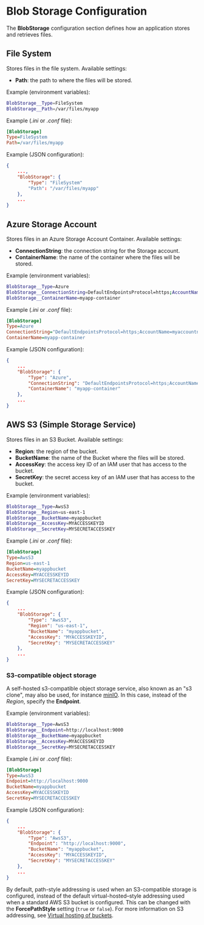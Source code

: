 ﻿# Blob Storage Configuration

The **BlobStorage** configuration section defines how an application stores and retrieves files.

## File System

Stores files in the file system. Available settings:

* **Path**: the path to where the files will be stored.

Example (environment variables):

```bash
BlobStorage__Type=FileSystem
BlobStorage__Path=/var/files/myapp
```

Example (*.ini* or *.conf* file):

```ini
[BlobStorage]
Type=FileSystem
Path=/var/files/myapp
```

Example (JSON configuration):

```json
{
	...,
	"BlobStorage": {
		"Type": "FileSystem"
		"Path": "/var/files/myapp"
	},
	...
}
```

## Azure Storage Account

Stores files in an Azure Storage Account Container. Available settings:

* **ConnectionString**: the connection string for the Storage account.
* **ContainerName**: the name of the container where the files will be stored.

Example (environment variables):

```bash
BlobStorage__Type=Azure
BlobStorage__ConnectionString=DefaultEndpointsProtocol=https;AccountName=myaccountname;AccountKey=myaccountkey;EndpointSuffix=core.windows.net
BlobStorage__ContainerName=myapp-container
```

Example (*.ini* or *.conf* file):

```ini
[BlobStorage]
Type=Azure
ConnectionString="DefaultEndpointsProtocol=https;AccountName=myaccountname;AccountKey=myaccountkey;EndpointSuffix=core.windows.net"
ContainerName=myapp-container
```

Example (JSON configuration):

```json
{
	...
	"BlobStorage": {
		"Type": "Azure",
		"ConnectionString": "DefaultEndpointsProtocol=https;AccountName=myaccountname;AccountKey=myaccountkey;EndpointSuffix=core.windows.net",
		"ContainerName": "myapp-container"
	},
	...
}
```

## AWS S3 (Simple Storage Service)

Stores files in an S3 Bucket. Available settings:

* **Region**: the region of the bucket.
* **BucketName**: the name of the Bucket where the files will be stored.
* **AccessKey**: the access key ID of an IAM user that has access to the bucket. 
* **SecretKey**: the secret access key of an IAM user that has access to the bucket. 

Example (environment variables):

```bash
BlobStorage__Type=AwsS3
BlobStorage__Region=us-east-1
BlobStorage__BucketName=myappbucket
BlobStorage__AccessKey=MYACCESSKEYID
BlobStorage__SecretKey=MYSECRETACCESSKEY
```

Example (*.ini* or *.conf* file):

```ini
[BlobStorage]
Type=AwsS3
Region=us-east-1
BucketName=myappbucket
AccessKey=MYACCESSKEYID
SecretKey=MYSECRETACCESSKEY
```

Example (JSON configuration):

```json
{
	...
	"BlobStorage": {
		"Type": "AwsS3",
		"Region": "us-east-1",
		"BucketName": "myappbucket",
		"AccessKey": "MYACCESSKEYID",
		"SecretKey": "MYSECRETACCESSKEY"
	},
	...
}
```

### S3-compatible object storage

A self-hosted s3-compatible object storage service, also known as an "s3 clone", may also be used, for instance [minIO](https://min.io/). In this case, instead of the
*Region*, specify the **Endpoint**.

Example (environment variables):

```bash
BlobStorage__Type=AwsS3
BlobStorage__Endpoint=http://localhost:9000
BlobStorage__BucketName=myappbucket
BlobStorage__AccessKey=MYACCESSKEYID
BlobStorage__SecretKey=MYSECRETACCESSKEY
```

Example (*.ini* or *.conf* file):

```ini
[BlobStorage]
Type=AwsS3
Endpoint=http://localhost:9000
BucketName=myappbucket
AccessKey=MYACCESSKEYID
SecretKey=MYSECRETACCESSKEY
```

Example (JSON configuration):

```json
{
	...
	"BlobStorage": {
		"Type": "AwsS3",
		"Endpoint": "http://localhost:9000",
		"BucketName": "myappbucket",
		"AccessKey": "MYACCESSKEYID",
		"SecretKey": "MYSECRETACCESSKEY"
	},
	...
}
```

By default, path-style addressing is used when an S3-compatible storage is configured, instead of the default virtual-hosted–style addressing used when a standard
AWS S3 bucket is configured. This can be changed with the **ForcePathStyle** setting (`true` or `false`). For more information on S3 addressing, see
[Virtual hosting of buckets](https://docs.aws.amazon.com/AmazonS3/latest/userguide/VirtualHosting.html).
